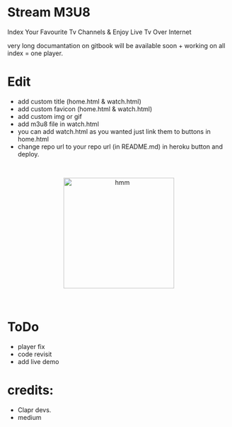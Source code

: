# Stream M3U8
Index Your Favourite Tv Channels & Enjoy Live Tv Over Internet

very long documantation on gitbook will be available soon + working on all index = one player.
# Edit
- add custom title (home.html & watch.html)
- add custom favicon (home.html & watch.html)
- add custom img or gif
- add m3u8 file in watch.html
- you can add watch.html as you wanted just link them to buttons in home.html
- change repo url to your repo url (in README.md) in heroku button and deploy.

<br>
<p align="center">
<a href = "https://heroku.com/deploy?template=https://github.com/death-angel-141/ChottaChetanTalkies.git"><img src="https://www.herokucdn.com/deploy/button.svg" alt="hmm" width="250px"></a></p>
<br>

# ToDo

- player fix
- code revisit
- add live demo





# credits:
- Clapr devs.
- medium

